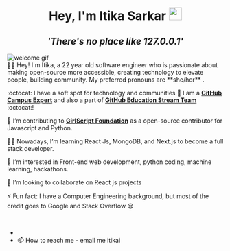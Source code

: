 <h1 align="center">Hey, I'm Itika Sarkar <img src="https://raw.githubusercontent.com/aemmadi/aemmadi/master/wave.gif" width="30px"></h1>
<h2 align="center"><i><strong>'There's no place like 127.0.0.1'</strong></i></h2>
<img src="Profile.gif" alt="welcome gif">
<br>
👩‍🎓 Hey! I'm Itika, a 22 year old software engineer who is passionate about making open-source more accessible, creating technology to elevate people, building community. My preferred pronouns are **she/her** .

:octocat: I have a soft spot for technology and communities 💖 I am a [**GitHub Campus Expert**](https://githubcampus.expert) and also a part of [**GitHub Education Stream Team**](https://github.blog/2021-03-25-introducing-the-github-education-stream-team/) :octocat:! 

💖 I’m contributing to [**GirlScript Foundation**](https://github.com/girlscript/winter-of-contributing) as a open-source contributor for Javascript and Python. 

👩‍💻 Nowadays, I’m learning React Js, MongoDB, and Next.js to become a full stack developer.  

👀 I’m interested in Front-end web development, python coding, machine learning, hackathons.

💞️ I’m looking to collaborate on React js projects

⚡ Fun fact: I have a Computer Engineering background, but most of the credit goes to Google and Stack Overflow 😪

<br> 

- 
- 📫 How to reach me - email me itikai

<!---
itika1/itika1 is a ✨ special ✨ repository because its `README.md` (this file) appears on your GitHub profile.
You can click the Preview link to take a look at your changes.
--->

